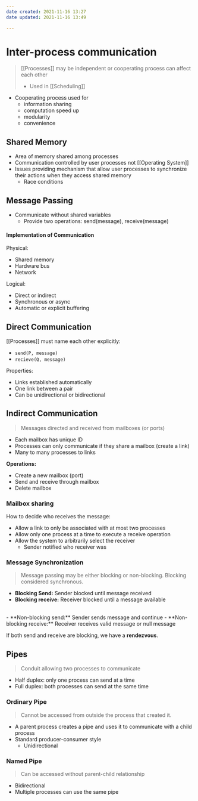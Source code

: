 ```yaml
---
date created: 2021-11-16 13:27
date updated: 2021-11-16 13:49

---
```


# Inter-process communication

> [[Processes]] may be independent or cooperating process can affect each other
>
> - Used in [[Scheduling]]

- Cooperating process used for
  - information sharing
  - computation speed up
  - modularity
  - convenience

## Shared Memory

- Area of memory shared among processes
- Communication controlled by user processes not [[Operating System]]
- Issues providing mechanism that allow user processes to synchronize their actions when they access shared memory
  - Race conditions

## Message Passing

- Communicate without shared variables
  - Provide two operations: send(message), receive(message)

#### Implementation of Communication

Physical:

- Shared memory
- Hardware bus
- Network

Logical:

- Direct or indirect
- Synchronous or async
- Automatic or explicit buffering

## Direct Communication

[[Processes]] must name each other explicitly:

- `send(P, message)`
- `recieve(Q, message)`

Properties:

- Links established automatically
- One link between a pair
- Can be unidirectional or bidirectional

## Indirect Communication

> Messages directed and received from mailboxes (or ports)

- Each mailbox has unique ID
- Processes can only communicate if they share a mailbox (create a link)
- Many to many processes to links

**Operations:**

- Create a new mailbox (port)
- Send and receive through mailbox
- Delete mailbox

### Mailbox sharing

How to decide who receives the message:

- Allow a link to only be associated with at most two processes
- Allow only one process at a time to execute a receive operation
- Allow the system to arbitrarily select the receiver
  - Sender notified who receiver was

### Message Synchronization

> Message passing may be either blocking or non-blocking. Blocking considered synchronous.

- **Blocking Send:** Sender blocked until message received
- **Blocking receive:** Receiver blocked until a message available

<br>
- **Non-blocking send:** Sender sends message and continue
- **Non-blocking receive:** Receiver receives valid message or null message

If both send and receive are blocking, we have a **rendezvous**.

## Pipes

> Conduit allowing two processes to communicate

- Half duplex: only one process can send at a time
- Full duplex: both processes can send at the same time


### Ordinary Pipe

> Cannot be accessed from outside the process that created it.

- A parent process creates a pipe and uses it to communicate with a child process
- Standard producer-consumer style
  - Unidirectional

### Named Pipe

> Can be accessed without parent-child relationship

- Bidirectional
- Multiple processes can use the same pipe
